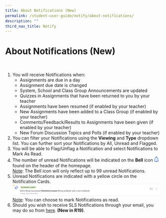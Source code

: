 ```yaml
---
title: About Notifications (New)
permalink: /student-user-guide/notify/about-notifications/
description: ""
third_nav_title: Notify
---
```

<h1>About Notifications (New)</h1>
<br>
  <ol>
    <li>You will receive Notifications when:
      <ul>
        <li>Assignments are due in a day</li>
        <li>Assignment due date is changed</li>
        <li>System, School and Class Group Announcements are updated</li>
        <li>Quizzes in Assignments that have been returned to you by your teacher</li>
        <li>Assignments have been resumed (if enabled by your teacher)</li>
        <li>New Assignments have been added to a Class Group (if enabled by your teacher)</li>
        <li>Comments/Feedback/Results to Assignments have been given (if enabled by your teacher)</li>
        <li>New Forum Discussion Topics and Polls (if enabled by your teacher)</li>
      </ul>
    </li>
    <li>You can filter your Notifications using the <strong>Viewing</strong> and <strong>Type</strong> dropdown list. You can further sort your Notifications by All, Unread and Flagged.</li>
    <li>You will be able to Flag/Unflag a Notification and select Notifications to Mark As Read.</li>
    <li>The number of unread Notifications will be indicated on the <strong>Bell</strong> icon <img style="width:1rem; display: inline;" src="/images/Icons/Bell.svg"> found on the header of the homepage.</li>
<u>Note</u>: The Bell icon will only reflect up to 99 unread Notifications.
    <li>Unread Notifications are indicated with a yellow circle on the Notification Cards. <img src="/images/1Student/N-New.png"></li>
	<u>Note</u>: You can choose to mark Notifications as read.
    <li>Should you wish to receive SLS Notifications through your email, you may do so from <a target="_blank" href="/student-user-guide/customise/set-email-notifications/">here</a>.<strong> (New in R19)</strong>.</li>
  </ol>